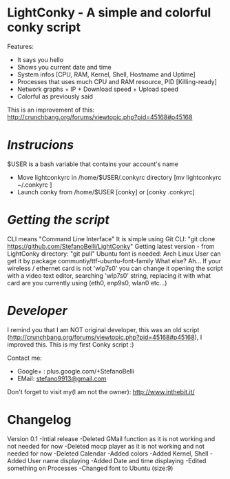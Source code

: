 LightConky - A simple and colorful conky script
================================================
Features:
- It says you hello
- Shows you current date and time
- System infos [CPU, RAM, Kernel, Shell, Hostname and Uptime]
- Processes that uses much CPU and RAM resource, PID [Killing-ready]
- Network graphs + IP + Download speed + Upload speed
- Colorful as previously said

This is an improvement of this:  
http://crunchbang.org/forums/viewtopic.php?pid=45168#p45168

# *Instrucions* #
$USER is a bash variable that contains your account's name

- Move lightconkyrc in /home/$USER/.conkyrc directory [mv lightconkyrc ~/.conkyrc ]
- Launch conky from /home/$USER [conky] or [conky .conkyrc]

# *Getting the script* #

CLI means "Command Line Interface"
It is simple using Git CLI: "git clone https://github.com/StefanoBelli/LightConky"
Getting latest version - from LightConky directory: "git pull"
Ubuntu font is needed: Arch Linux User can get it by package communtiy/ttf-ubuntu-font-family
What else? Ah...
If your wireless / ethernet card is not 'wlp7s0' you can change it opening the script with a video text editor, searching 
'wlp7s0' string, replacing it with what card are you currently using (eth0, enp9s0, wlan0 etc...)

# *Developer* #
I remind you that I am NOT original developer, this was an old script 
(http://crunchbang.org/forums/viewtopic.php?pid=45168#p45168), I improved this. This is my first Conky script :)

Contact me:
- Google+ : plus.google.com/+StefanoBelli
- EMail: stefano9913@gmail.com

Don't forget to visit my(I am not the owner): http://www.inthebit.it/ 

# **Changelog** #
Version 0.1
-Intial release
-Deleted GMail function as it is not working and not needed for now
-Deleted mocp player as it is not working and not needed for now
-Deleted Calendar
-Added colors
-Added Kernel, Shell
-Added User name displaying
-Added Date and time displaying
-Edited something on Processes
-Changed font to Ubuntu (size:9)
 
